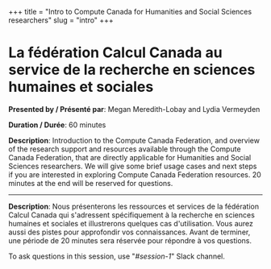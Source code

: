 +++
title = "Intro to Compute Canada for Humanities and Social Sciences researchers"
slug = "intro"
+++

# La fédération Calcul Canada au service de la recherche en sciences humaines et sociales

**Presented by / Présenté par**: Megan Meredith-Lobay and Lydia Vermeyden

**Duration / Durée**: 60 minutes

**Description**: Introduction to the Compute Canada Federation, and overview of the research support and resources
  available through the Compute Canada Federation, that are directly applicable for Humanities and Social Sciences
  researchers. We will give some brief usage cases and next steps if you are interested in exploring Compute Canada
  Federation resources. 20 minutes at the end will be reserved for questions.

---

**Description**: Nous présenterons les ressources et services de la fédération Calcul Canada qui s'adressent
  spécifiquement à la recherche en sciences humaines et sociales et illustrerons quelques cas d'utilisation. Vous aurez
  aussi des pistes pour approfondir vos connaissances. Avant de terminer, une période de 20 minutes sera réservée pour
  répondre à vos questions.

To ask questions in this session, use "*#session-1*" Slack channel.

